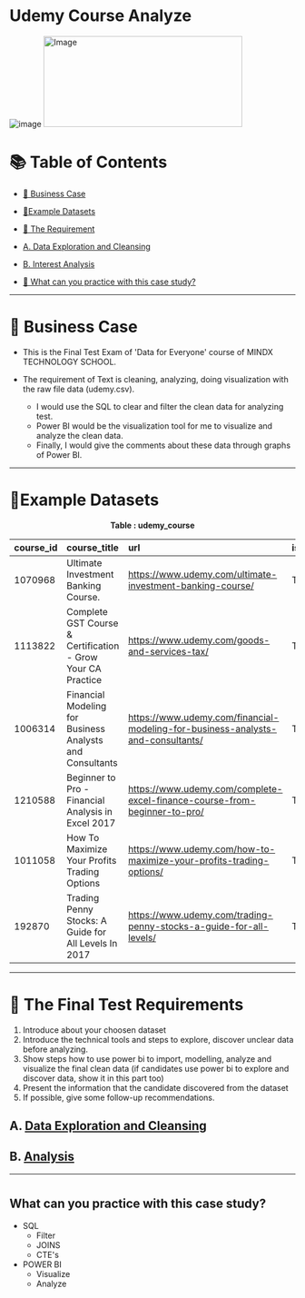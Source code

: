 # Udemy Course Analyze

![image](https://user-images.githubusercontent.com/101379141/201034913-14b91204-a5d5-4888-beb9-97ee644ce43c.png)            <img src="https://user-images.githubusercontent.com/101379141/201035143-6f1af4fe-4169-4074-8287-6790d88803db.png" alt="Image" width="350" height="160">




# :books: Table of Contents <!-- omit in toc -->

- [:briefcase: Business Case](#briefcase-business-case)
- [:bookmark_tabs:Example Datasets](#bookmark_tabsexample-datasets)
- [:triangular_flag_on_post: The Requirement](#triangular_flag_on_post-the-final-test-requirements)
- [A. Data Exploration and Cleansing](#a-data-exploration-and-cleansing)
- [B. Interest Analysis](#b-analysis)

- [📃 What can you practice with this case study?](#what-can-you-practice-with-this-case-study)

---

# :briefcase: Business Case

- This is the Final Test Exam of 'Data for Everyone' course of MINDX TECHNOLOGY SCHOOL.

- The requirement of Text is cleaning, analyzing, doing visualization with the raw file data (udemy.csv).
  - I would use the SQL to clear and filter the clean data for analyzing test.
  - Power BI would be the visualization tool for me to visualize and analyze the clean data.
  - Finally, I would give the comments about these data through graphs of Power BI.

---

# :bookmark_tabs:Example Datasets

<div align="center">

**Table : udemy_course**

|course_id|course_title|url|is_paid|price|num_subscribers|num_reviews|num_lectures|level|content_duration|published_timestamp|subject|
|:----|:-----|:----|:----|:----|:----|:----|:----|:----|:----|:----|:----|
1070968|Ultimate Investment Banking Course.|https://www.udemy.com/ultimate-investment-banking-course/|TRUE|200|2147|23|51|All Levels|1.5|1/19/2017 3:58|Business Finance|
1113822|Complete GST Course & Certification - Grow Your CA Practice|https://www.udemy.com/goods-and-services-tax/|TRUE|75|2792|923|274|All Levels|39|3/9/2017 23:34|Business Finance|
1006314|Financial Modeling for Business Analysts and Consultants|https://www.udemy.com/financial-modeling-for-business-analysts-and-consultants/|TRUE|45|2174|74|51|Intermediate Level|2.5|12/20/2016 2:26|Business Finance|
1210588|Beginner to Pro - Financial Analysis in Excel 2017|https://www.udemy.com/complete-excel-finance-course-from-beginner-to-pro/|TRUE|95|2451|11|36|All Levels|3|5/31/2017 3:07|Business Finance|
1011058|How To Maximize Your Profits Trading Options|https://www.udemy.com/how-to-maximize-your-profits-trading-options/|TRUE|200|1276|45|26|Intermediate Level|2|12/13/2016 21:57|Business Finance|
192870|Trading Penny Stocks: A Guide for All Levels In 2017|https://www.udemy.com/trading-penny-stocks-a-guide-for-all-levels/|TRUE|150|9221|138|25|All Levels|3|5/2/2014 22:13|Business Finance|



</div>

---

# :triangular_flag_on_post: The Final Test Requirements
1.	Introduce about your choosen dataset
2.	Introduce the technical tools and steps to explore, discover unclear data before analyzing.
3.	Show steps how to use power bi to import, modelling, analyze and visualize the final clean data (if candidates use power bi to explore and discover data, show it in this part too)
4.	Present the information that the candidate discovered from the dataset
5.	 If possible, give some follow-up recommendations. 

## A. [Data Exploration and Cleansing](https://github.com/beto1810/Udemy-Course-Analyze/blob/main/A.Data%20Exploration%20%26%20Cleansing.md)


## B. [Analysis]()


***
#
## What can you practice with this case study?
- SQL
  - Filter
  - JOINS
  - CTE's
- POWER BI
  - Visualize
  - Analyze
  


